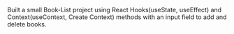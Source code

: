 Built a small Book-List project using React Hooks(useState, useEffect) and Context(useContext, Create Context) methods with an input field to add and delete books.
